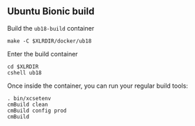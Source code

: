 ## Ubuntu Bionic build

Build the `ub18-build` container

    make -C $XLRDIR/docker/ub18

Enter the build container

    cd $XLRDIR
    cshell ub18

Once inside the container, you can run your regular build tools:

    . bin/xcsetenv
    cmBuild clean
    cmBuild config prod
    cmBuild




